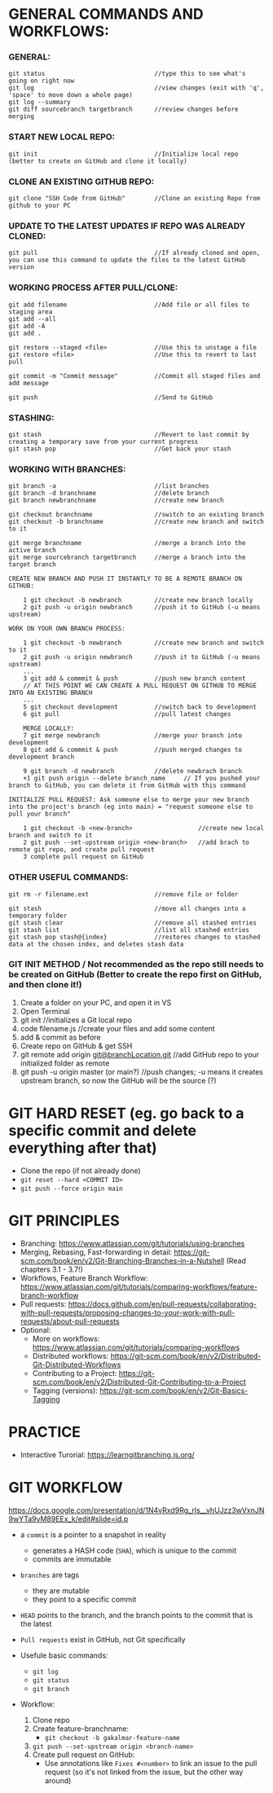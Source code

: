 # GENERAL COMMANDS AND WORKFLOWS:

### GENERAL:

    git status                              //type this to see what's going on right now
    git log                                 //view changes (exit with 'q', 'space' to move down a whole page)
    git log --summary
    git diff sourcebranch targetbranch      //review changes before merging

### START NEW LOCAL REPO:

    git init                                //Initialize local repo (better to create on GitHub and clone it locally)

### CLONE AN EXISTING GITHUB REPO:

    git clone "SSH Code from GitHub"        //Clone an existing Repo from github to your PC

### UPDATE TO THE LATEST UPDATES IF REPO WAS ALREADY CLONED:

    git pull                                //If already cloned and open, you can use this command to update the files to the latest GitHub version

### WORKING PROCESS AFTER PULL/CLONE:

    git add filename                        //Add file or all files to staging area
    git add --all
    git add -A
    git add .
    
    git restore --staged <file>             //Use this to unstage a file
    git restore <file>                      //Use this to revert to last pull

    git commit -m "Commit message"          //Commit all staged files and add message

    git push                                //Send to GitHub

### STASHING:

    git stash                               //Revert to last commit by creating a temporary save from your current progress
    git stash pop                           //Get back your stash

### WORKING WITH BRANCHES:

    git branch -a                           //list branches
    git branch -d branchname                //delete branch
    git branch newbranchname                //create new branch

    git checkout branchname                 //switch to an existing branch
    git checkout -b branchname              //create new branch and switch to it

    git merge branchname                    //merge a branch into the active branch
    git merge sourcebranch targetbranch     //merge a branch into the target branch

    CREATE NEW BRANCH AND PUSH IT INSTANTLY TO BE A REMOTE BRANCH ON GITHUB:
        
        1 git checkout -b newbranch         //create new branch locally
        2 git push -u origin newbranch      //push it to GitHub (-u means upstream)

    WORK ON YOUR OWN BRANCH PROCESS:

        1 git checkout -b newbranch         //create new branch and switch to it
        2 git push -u origin newbranch      //push it to GitHub (-u means upstream)
        ...
        3 git add & commmit & push          //push new branch content
        // AT THIS POINT WE CAN CREATE A PULL REQUEST ON GITHUB TO MERGE INTO AN EXISTING BRANCH
        ...
        5 git checkout development          //switch back to development
        6 git pull                          //pull latest changes

        MERGE LOCALLY:
        7 git merge newbranch               //merge your branch into development
        8 git add & commmit & push          //push merged changes to development branch

        9 git branch -d newbranch           //delete newbrach branch
        +1 git push origin --delete branch_name     // If you pushed your branch to GitHub, you can delete it from GitHub with this command
    
    INITIALIZE PULL REQUEST: Ask someone else to merge your new branch into the project's branch (eg into main) = "request someone else to pull your branch"

        1 git checkout -b <new-branch>                  //create new local branch and switch to it
        2 git push --set-upstream origin <new-branch>   //add brach to remote git repo, and create pull request
        3 complete pull request on GitHub

### OTHER USEFUL COMMANDS:

    git rm -r filename.ext                  //remove file or folder

    git stash                               //move all changes into a temporary folder
    git stash clear                         //remove all stashed entries
    git stash list                          //list all stashed entries
    git stash pop stash@{index}             //restores changes to stashed data at the chosen index, and deletes stash data

### GIT INIT METHOD / Not recommended as the repo still needs to be created on GitHub (Better to create the repo first on GitHub, and then clone it!)

1. Create a folder on your PC, and open it in VS
2. Open Terminal
3. git init                                      //initializes a Git local repo
4. code filename.js                              //create your files and add some content
5. add & commit as before
6. Create repo on GitHub & get SSH
7. git remote add origin git@branchLocation.git  //add GitHub repo to your initialized folder as remote
8. git push -u origin master (or main?)          //push changes; -u means it creates upstream branch, so now the GitHub will be the source (?)

# GIT HARD RESET (eg. go back to a specific commit and delete everything after that)
- Clone the repo (if not already done)
- `git reset --hard <COMMIT ID>`
- `git push --force origin main`

# GIT PRINCIPLES
- Branching: https://www.atlassian.com/git/tutorials/using-branches
- Merging, Rebasing, Fast-forwarding in detail: https://git-scm.com/book/en/v2/Git-Branching-Branches-in-a-Nutshell (Read chapters 3.1 - 3.7!)
- Workflows, Feature Branch Workflow: https://www.atlassian.com/git/tutorials/comparing-workflows/feature-branch-workflow
- Pull requests: https://docs.github.com/en/pull-requests/collaborating-with-pull-requests/proposing-changes-to-your-work-with-pull-requests/about-pull-requests
- Optional:
    - More on workflows: https://www.atlassian.com/git/tutorials/comparing-workflows
    - Distributed workflows: https://git-scm.com/book/en/v2/Distributed-Git-Distributed-Workflows
    - Contributing to a Project: https://git-scm.com/book/en/v2/Distributed-Git-Contributing-to-a-Project
    - Tagging (versions): https://git-scm.com/book/en/v2/Git-Basics-Tagging

# PRACTICE
- Interactive Turorial: https://learngitbranching.js.org/

# GIT WORKFLOW
https://docs.google.com/presentation/d/1N4vRxd9Rg_rIs__vhUJzz3wVxnJN9wYTa9vM89EEx_k/edit#slide=id.p

- a `commit` is a pointer to a snapshot in reality
    - generates a HASH code (`SHA`), which is unique to the commit
    - commits are immutable
- `branches` are tags
    - they are mutable
    - they point to a specific commit
- `HEAD` points to the branch, and the branch points to the commit that is the latest

- `Pull requests` exist in GitHub, not Git specifically

- Usefule basic commands:
    - `git log`
    - `git status`
    - `git branch`

- Workflow:
    1. Clone repo
    2. Create feature-branchname:
        - `git checkout -b gakalmar-feature-name`
    3. `git push --set-upstream origin <branch-name>`
    4. Create pull request on GitHub:  
        - Use annotations like `Fixes #<number>` to link an issue to the pull request (so it's not linked from the issue, but the other way around)
